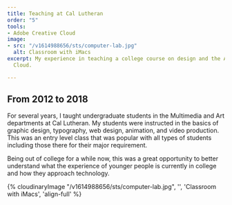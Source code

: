 ```yaml
---
title: Teaching at Cal Lutheran
order: "5"
tools:
- Adobe Creative Cloud
image:
- src: "/v1614988656/sts/computer-lab.jpg"
  alt: Classroom with iMacs
excerpt: My experience in teaching a college course on design and the Adobe Creative
  Cloud.

---
```

## From 2012 to 2018

For several years, I taught undergraduate students in the Multimedia and Art departments at Cal Lutheran. My students were instructed in the basics of graphic design, typography, web design, animation, and video production. This was an entry level class that was popular with all types of students including those there for their major requirement.

Being out of college for a while now, this was a great opportunity to better understand what the experience of younger people is currently in college and how they approach technology.

{% cloudinaryImage "/v1614988656/sts/computer-lab.jpg", '', 'Classroom with iMacs', 'align-full' %}